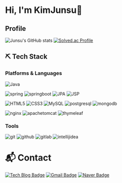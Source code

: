 # Hi, I'm KimJunsu👋


## Profile
![Junsu's GitHub stats](https://github-readme-stats.vercel.app/api?username=asdg2795&show_icons=true&theme=radical)
[![Solved.ac Profile](http://mazassumnida.wtf/api/v2/generate_badge?boj=asdg2795)](https://solved.ac/asdg2795/)

⛏️ Tech Stack
--
### Platforms & Languages
![Java](https://img.shields.io/badge/Java-007396.svg?&style=for-the-badge&logo=Java&logoColor=white)

![spring](https://img.shields.io/badge/spring-6DB33F.svg?&style=for-the-badge&logo=spring&logoColor=white)
![springboot](https://img.shields.io/badge/springboot-6DB33F.svg?&style=for-the-badge&logo=springboot&logoColor=white)
![JPA](https://img.shields.io/badge/JPA-6DB33F.svg?&style=for-the-badge&logo=JPA&logoColor=white)
![JSP](https://img.shields.io/badge/JSP-6DB33F.svg?&style=for-the-badge&logo=JSP&logoColor=white)

![HTML5](https://img.shields.io/badge/HTML5-E34F26.svg?&style=for-the-badge&logo=HTML5&logoColor=white)
![CSS3](https://img.shields.io/badge/CSS3-1572B6.svg?&style=for-the-badge&logo=CSS3&logoColor=white)
![MySQL](https://img.shields.io/badge/MySQL-4479A1.svg?&style=for-the-badge&logo=MySQL&logoColor=white)
![postgresql](https://img.shields.io/badge/postgresql-4169E1.svg?&style=for-the-badge&logo=postgresql&logoColor=white)
![mongodb](https://img.shields.io/badge/mongodb-47A248.svg?&style=for-the-badge&logo=mongodb&logoColor=white)

![nginx](https://img.shields.io/badge/nginx-009639.svg?&style=for-the-badge&logo=nginx&logoColor=white)
![apachetomcat](https://img.shields.io/badge/apachetomcat-F8DC75.svg?&style=for-the-badge&logo=apachetomcat&logoColor=white)
![thymeleaf](https://img.shields.io/badge/thymeleaf-005F0F.svg?&style=for-the-badge&logo=thymeleaf&logoColor=white)

### Tools
![git](https://img.shields.io/badge/git-F05032.svg?&style=for-the-badge&logo=git&logoColor=white)
![github](https://img.shields.io/badge/github-181717.svg?&style=for-the-badge&logo=github&logoColor=white)
![gitlab](https://img.shields.io/badge/gitlab-FC6D26.svg?&style=for-the-badge&logo=gitlab&logoColor=white)
![intellijidea](https://img.shields.io/badge/intellijidea-000000.svg?&style=for-the-badge&logo=intellijidea&logoColor=white)

# :mailbox_with_mail: Contact
[![Tech Blog Badge](http://img.shields.io/badge/-Tech%20blog-black?style=flat-square&logo=velog&link=https://velog.io/@mangez_js)](https://velog.io/@mangez_js)
[![Gmail Badge](https://img.shields.io/badge/Gmail-d14836?style=flat-square&logo=Gmail&logoColor=white&link=mailto:kjs25682795@gmail.com)](mailto:kjs25682795@gmail.com)
[![Naver Badge](https://img.shields.io/badge/Naver-03C75A?style=flat-square&logo=Naver&logoColor=white&link=mailto:asdg2795@naver.com)](mailto:asdg2795@naver.com)
 
